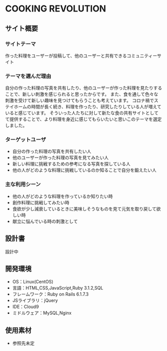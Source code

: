 # COOKING REVOLUTION

## サイト概要
### サイトテーマ
作った料理をユーザーが投稿して、他のユーザーと共有できるコミュニティーサイト

### テーマを選んだ理由
自分の作った料理の写真を共有したり、他のユーザーが作った料理を見たりすることで、新しい刺激を感じられると思ったからです。
また、食を通して色々な刺激を受けて新しい趣味を見つけてもらうことも考えています。
コロナ禍でステイホームの時間が長く続き、料理を作ったり、研究したりしている人が増えていると感じています。
そういった人たちに対して新たな食の共有サイトとしてて提供することで、より料理を身近に感じてもらいたいと思いこのテーマを選定しました。

### ターゲットユーザ
 - 自分の作った料理の写真を共有したい人
 - 他のユーザーが作った料理の写真を見てみたい人
 - 新しい料理に挑戦するための参考になる写真を探している人
 - 他の人がどのような料理に挑戦しているのか知ることで自分を鍛えたい人

### 主な利用シーン
 - 他の人がどのような料理を作っているか知りたい時
 - 創作料理に挑戦してみたい時
 - 食欲が少し減衰しているときに美味しそうなものを見て元気を取り戻して欲しい時
 - 献立に悩んでいる時の刺激として

## 設計書
設計中

## 開発環境
- OS：Linux(CentOS)
- 言語：HTML,CSS,JavaScript,Ruby 3.1.2,SQL
- フレームワーク：Ruby on Rails 6.1.7.3
- JSライブラリ：jQuery
- IDE：Cloud9
- ミドルウェア：MySQL,Nginx

## 使用素材
- 参照先未定